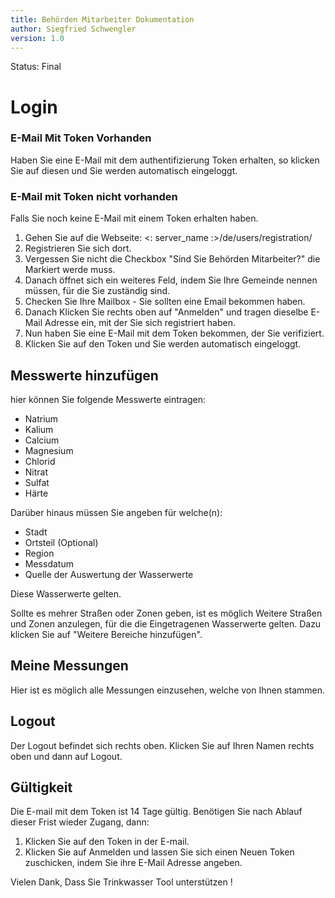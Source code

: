 ```yaml
---
title: Behörden Mitarbeiter Dokumentation
author: Siegfried Schwengler
version: 1.0
---
```


Status: Final


# Login

### E-Mail Mit Token Vorhanden
Haben Sie eine E-Mail mit dem authentifizierung  Token erhalten, so klicken Sie auf diesen und Sie werden automatisch eingeloggt.

### E-Mail mit Token nicht vorhanden
Falls Sie noch keine E-Mail mit einem Token erhalten haben. 
1. Gehen Sie auf die Webseite: <: server_name :>/de/users/registration/
1. Registrieren Sie sich dort.
1. Vergessen Sie nicht die Checkbox "Sind Sie Behörden Mitarbeiter?" die Markiert werde muss.
1. Danach öffnet sich ein weiteres Feld, indem Sie Ihre Gemeinde nennen müssen, für die Sie zuständig sind.
1. Checken Sie Ihre Mailbox - Sie sollten eine Email bekommen haben.
1. Danach Klicken Sie rechts oben auf "Anmelden" und tragen dieselbe E-Mail Adresse ein, mit der Sie sich registriert haben.
1. Nun haben Sie eine E-Mail mit dem Token bekommen, der Sie verifiziert.
1. Klicken Sie auf den Token und Sie werden automatisch eingeloggt.


## Messwerte hinzufügen

hier können Sie folgende Messwerte eintragen:

 - Natrium
 - Kalium
 - Calcium 
 - Magnesium
 - Chlorid
 - Nitrat
 - Sulfat
 - Härte

Darüber hinaus müssen Sie angeben für welche(n):

- Stadt
- Ortsteil (Optional)
- Region
- Messdatum
- Quelle der Auswertung der Wasserwerte

Diese Wasserwerte gelten.

Sollte es mehrer Straßen oder Zonen geben, ist es möglich Weitere Straßen und Zonen anzulegen, für die die Eingetragenen Wasserwerte gelten. Dazu klicken Sie auf "Weitere Bereiche hinzufügen".

## Meine Messungen

Hier ist es möglich alle Messungen einzusehen, welche von Ihnen stammen.

## Logout

Der Logout befindet sich rechts oben. Klicken Sie auf Ihren Namen rechts oben und dann auf Logout.

## Gültigkeit
Die E-mail mit dem Token ist 14 Tage gültig. Benötigen Sie nach Ablauf dieser Frist wieder Zugang, dann: 
1. Klicken Sie auf den Token in der E-mail. 
1. Klicken Sie auf Anmelden und lassen Sie sich einen Neuen Token zuschicken, indem Sie ihre E-Mail Adresse angeben.

Vielen Dank, Dass Sie Trinkwasser Tool unterstützen !



